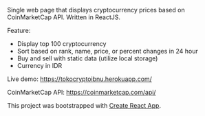 Single web page that displays cryptocurrency prices based on CoinMarketCap API. Written in ReactJS.

Feature:
- Display top 100 cryptocurrency
- Sort based on rank, name, price, or percent changes in 24 hour
- Buy and sell with static data (utilize local storage)
- Currency in IDR

Live demo: https://tokocryptoibnu.herokuapp.com/

CoinMarketCap API: https://coinmarketcap.com/api/

This project was bootstrapped with [Create React App](https://github.com/facebookincubator/create-react-app).